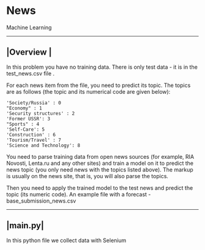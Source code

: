 # News
Machine Learning

------------
|Overview  |
------------
In this problem you have no training data. There is only test data - it is in the test_news.csv file .

For each news item from the file, you need to predict its topic.
The topics are as follows (the topic and its numerical code are given below):

    'Society/Russia' : 0
    "Economy" : 1
    'Security structures' : 2
    'Former USSR': 3
    "Sports" : 4
    'Self-Care': 5
    'Construction' : 6
    'Tourism/Travel' : 7
    'Science and Technology': 8
  
You need to parse training data from open news sources (for example, RIA Novosti, Lenta.ru and any other sites) and train a model on it to predict the news topic (you only need news with the topics listed above). The markup is usually on the news site, that is, you will also parse the topics.

Then you need to apply the trained model to the test news and predict the topic (its numeric code). An example file with a forecast - base_submission_news.csv

---------
|main.py|
---------

In this python file we collect data with Selenium

